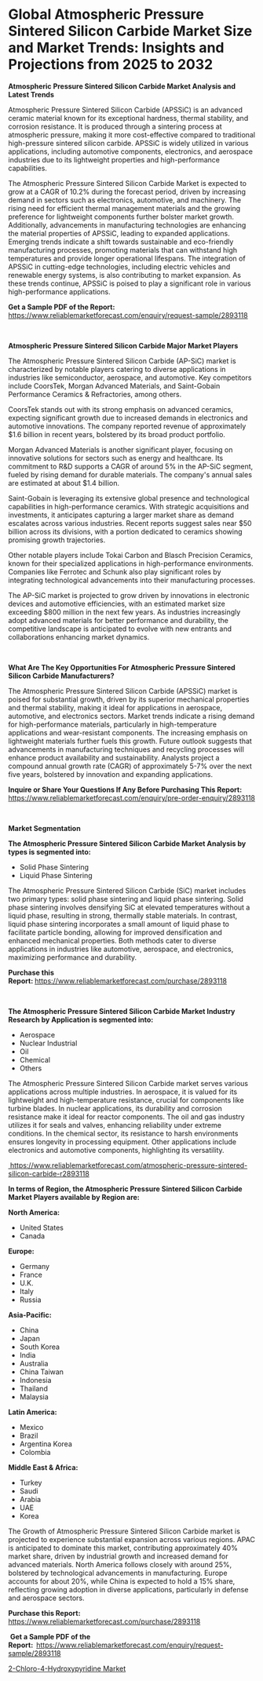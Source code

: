 <p><h1>Global Atmospheric Pressure Sintered Silicon Carbide Market Size and Market Trends: Insights and Projections from 2025 to 2032</h1></p><p><strong>Atmospheric Pressure Sintered Silicon Carbide Market Analysis and Latest Trends</strong></p>
<p><p>Atmospheric Pressure Sintered Silicon Carbide (APSSiC) is an advanced ceramic material known for its exceptional hardness, thermal stability, and corrosion resistance. It is produced through a sintering process at atmospheric pressure, making it more cost-effective compared to traditional high-pressure sintered silicon carbide. APSSiC is widely utilized in various applications, including automotive components, electronics, and aerospace industries due to its lightweight properties and high-performance capabilities.</p><p>The Atmospheric Pressure Sintered Silicon Carbide Market is expected to grow at a CAGR of 10.2% during the forecast period, driven by increasing demand in sectors such as electronics, automotive, and machinery. The rising need for efficient thermal management materials and the growing preference for lightweight components further bolster market growth. Additionally, advancements in manufacturing technologies are enhancing the material properties of APSSiC, leading to expanded applications. Emerging trends indicate a shift towards sustainable and eco-friendly manufacturing processes, promoting materials that can withstand high temperatures and provide longer operational lifespans. The integration of APSSiC in cutting-edge technologies, including electric vehicles and renewable energy systems, is also contributing to market expansion. As these trends continue, APSSiC is poised to play a significant role in various high-performance applications.</p></p>
<p><strong>Get a Sample PDF of the Report:&nbsp;</strong> <a href="https://www.reliablemarketforecast.com/enquiry/request-sample/2893118?utm_campaign=2950&utm_medium=2&utm_source=Github&utm_content=ia&utm_term=15032025&utm_id=atmospheric-pressure-sintered-silicon-carbide">https://www.reliablemarketforecast.com/enquiry/request-sample/2893118</a></p>
<p>&nbsp;</p>
<p><strong>Atmospheric Pressure Sintered Silicon Carbide Major Market Players</strong></p>
<p><p>The Atmospheric Pressure Sintered Silicon Carbide (AP-SiC) market is characterized by notable players catering to diverse applications in industries like semiconductor, aerospace, and automotive. Key competitors include CoorsTek, Morgan Advanced Materials, and Saint-Gobain Performance Ceramics & Refractories, among others.</p><p>CoorsTek stands out with its strong emphasis on advanced ceramics, expecting significant growth due to increased demands in electronics and automotive innovations. The company reported revenue of approximately $1.6 billion in recent years, bolstered by its broad product portfolio.</p><p>Morgan Advanced Materials is another significant player, focusing on innovative solutions for sectors such as energy and healthcare. Its commitment to R&D supports a CAGR of around 5% in the AP-SiC segment, fueled by rising demand for durable materials. The company's annual sales are estimated at about $1.4 billion.</p><p>Saint-Gobain is leveraging its extensive global presence and technological capabilities in high-performance ceramics. With strategic acquisitions and investments, it anticipates capturing a larger market share as demand escalates across various industries. Recent reports suggest sales near $50 billion across its divisions, with a portion dedicated to ceramics showing promising growth trajectories.</p><p>Other notable players include Tokai Carbon and Blasch Precision Ceramics, known for their specialized applications in high-performance environments. Companies like Ferrotec and Schunk also play significant roles by integrating technological advancements into their manufacturing processes.</p><p>The AP-SiC market is projected to grow driven by innovations in electronic devices and automotive efficiencies, with an estimated market size exceeding $800 million in the next few years. As industries increasingly adopt advanced materials for better performance and durability, the competitive landscape is anticipated to evolve with new entrants and collaborations enhancing market dynamics.</p></p>
<p>&nbsp;</p>
<p><strong>What Are The Key Opportunities For Atmospheric Pressure Sintered Silicon Carbide Manufacturers?</strong></p>
<p><p>The Atmospheric Pressure Sintered Silicon Carbide (APSSiC) market is poised for substantial growth, driven by its superior mechanical properties and thermal stability, making it ideal for applications in aerospace, automotive, and electronics sectors. Market trends indicate a rising demand for high-performance materials, particularly in high-temperature applications and wear-resistant components. The increasing emphasis on lightweight materials further fuels this growth. Future outlook suggests that advancements in manufacturing techniques and recycling processes will enhance product availability and sustainability. Analysts project a compound annual growth rate (CAGR) of approximately 5-7% over the next five years, bolstered by innovation and expanding applications.</p></p>
<p><strong>Inquire or Share Your Questions If Any Before Purchasing This Report:</strong> <a href="https://www.reliablemarketforecast.com/enquiry/pre-order-enquiry/2893118?utm_campaign=2950&utm_medium=2&utm_source=Github&utm_content=ia&utm_term=15032025&utm_id=atmospheric-pressure-sintered-silicon-carbide">https://www.reliablemarketforecast.com/enquiry/pre-order-enquiry/2893118</a></p>
<p>&nbsp;</p>
<p><strong>Market Segmentation</strong></p>
<p><strong>The Atmospheric Pressure Sintered Silicon Carbide Market Analysis by types is segmented into:</strong></p>
<p><ul><li>Solid Phase Sintering</li><li>Liquid Phase Sintering</li></ul></p>
<p><p>The Atmospheric Pressure Sintered Silicon Carbide (SiC) market includes two primary types: solid phase sintering and liquid phase sintering. Solid phase sintering involves densifying SiC at elevated temperatures without a liquid phase, resulting in strong, thermally stable materials. In contrast, liquid phase sintering incorporates a small amount of liquid phase to facilitate particle bonding, allowing for improved densification and enhanced mechanical properties. Both methods cater to diverse applications in industries like automotive, aerospace, and electronics, maximizing performance and durability.</p></p>
<p><strong>Purchase this Report:&nbsp;</strong><a href="https://www.reliablemarketforecast.com/purchase/2893118?utm_campaign=2950&utm_medium=2&utm_source=Github&utm_content=ia&utm_term=15032025&utm_id=atmospheric-pressure-sintered-silicon-carbide">https://www.reliablemarketforecast.com/purchase/2893118</a></p>
<p>&nbsp;</p>
<p><strong>The Atmospheric Pressure Sintered Silicon Carbide Market Industry Research by Application is segmented into:</strong></p>
<p><ul><li>Aerospace</li><li>Nuclear Industrial</li><li>Oil</li><li>Chemical</li><li>Others</li></ul></p>
<p><p>The Atmospheric Pressure Sintered Silicon Carbide market serves various applications across multiple industries. In aerospace, it is valued for its lightweight and high-temperature resistance, crucial for components like turbine blades. In nuclear applications, its durability and corrosion resistance make it ideal for reactor components. The oil and gas industry utilizes it for seals and valves, enhancing reliability under extreme conditions. In the chemical sector, its resistance to harsh environments ensures longevity in processing equipment. Other applications include electronics and automotive components, highlighting its versatility.</p></p>
<p><a href="https://www.reliablemarketforecast.com/atmospheric-pressure-sintered-silicon-carbide-r2893118?utm_campaign=2950&utm_medium=2&utm_source=Github&utm_content=ia&utm_term=15032025&utm_id=atmospheric-pressure-sintered-silicon-carbide">&nbsp;https://www.reliablemarketforecast.com/atmospheric-pressure-sintered-silicon-carbide-r2893118</a></p>
<p><strong>In terms of Region, the Atmospheric Pressure Sintered Silicon Carbide Market Players available by Region are:</strong></p>
<p>
    <p> <strong> North America: </strong>
        <ul>
            <li>United States</li>
            <li>Canada</li>
        </ul>
        </p> 
    <p> <strong> Europe: </strong>
        <ul>
            <li>Germany</li>
            <li>France</li>
            <li>U.K.</li>
            <li>Italy</li>
            <li>Russia</li>
        </ul>
        </p> 
    <p> <strong> Asia-Pacific: </strong>
        <ul>
            <li>China</li>
            <li>Japan</li>
            <li>South Korea</li>
            <li>India</li>
            <li>Australia</li>
            <li>China Taiwan</li>
            <li>Indonesia</li>
            <li>Thailand</li>
            <li>Malaysia</li>
        </ul>
        </p> 
    <p> <strong> Latin America: </strong>
        <ul>
            <li>Mexico</li>
            <li>Brazil</li>
            <li>Argentina Korea</li>
            <li>Colombia</li>
        </ul>
        </p> 
    <p> <strong> Middle East & Africa: </strong>
        <ul>
            <li>Turkey</li>
            <li>Saudi</li>
            <li>Arabia</li>
            <li>UAE</li>
            <li>Korea</li>
        </ul>
    </p>
    </p>
<p><p>The Growth of Atmospheric Pressure Sintered Silicon Carbide market is projected to experience substantial expansion across various regions. APAC is anticipated to dominate this market, contributing approximately 40% market share, driven by industrial growth and increased demand for advanced materials. North America follows closely with around 25%, bolstered by technological advancements in manufacturing. Europe accounts for about 20%, while China is expected to hold a 15% share, reflecting growing adoption in diverse applications, particularly in defense and aerospace sectors.</p></p>
<p><strong>Purchase this Report: </strong><a href="https://www.reliablemarketforecast.com/purchase/2893118?utm_campaign=2950&utm_medium=2&utm_source=Github&utm_content=ia&utm_term=15032025&utm_id=atmospheric-pressure-sintered-silicon-carbide">https://www.reliablemarketforecast.com/purchase/2893118</a></p>
<p>&nbsp;<strong>Get a Sample PDF of the Report:&nbsp;&nbsp;</strong><a href="https://www.reliablemarketforecast.com/enquiry/request-sample/2893118?utm_campaign=2950&utm_medium=2&utm_source=Github&utm_content=ia&utm_term=15032025&utm_id=atmospheric-pressure-sintered-silicon-carbide">https://www.reliablemarketforecast.com/enquiry/request-sample/2893118</a></p>
<p><strong></strong></p>
<p><p><a href="https://github.com/vilehoaguy/Market-Research-Report-List-1/blob/main/2-chloro-4-hydroxypyridine-market.md?utm_campaign=2950&utm_medium=2&utm_source=Github&utm_content=ia&utm_term=15032025&utm_id=atmospheric-pressure-sintered-silicon-carbide">2-Chloro-4-Hydroxypyridine Market</a></p></p>